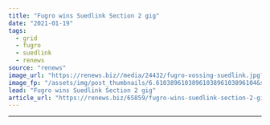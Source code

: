 ```yaml
---
title: "Fugro wins Suedlink Section 2 gig"
date: "2021-01-19"
tags: 
  - grid
  - fugro
  - suedlink
  - renews
source: "renews"
image_url: "https://renews.biz//media/24432/fugro-vossing-suedlink.jpg?mode=crop&width=770&heightratio=0.6103896103896103896103896104&slimmage=true"
image_fp: "/assets/img/post_thumbnails/6.6103896103896103896103896104&slimmage=true"
lead: "Fugro wins Suedlink Section 2 gig"
article_url: "https://renews.biz/65859/fugro-wins-suedlink-section-2-gig/"
---
```


---
